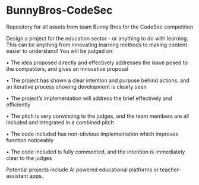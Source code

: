 # BunnyBros-CodeSec
Repository for all assets from team Bunny Bros for the CodeSec competition


Design a project for the education sector - or anything to do with learning. This can be anything from innovating learning methods to making content easier to understand! You will be judged on:

• The idea proposed directly and effectively addresses the issue posed to the competitors, and gives an innovative proposal 

• The project has shown a clear intention and purpose behind actions, and an iterative process showing development is clearly seen 

• The project’s implementation will address the brief effectively and efficiently 

• The pitch is very convincing to the judges, and the team members are all included and integrated in a combined pitch 

• The code included has non-obvious implementation which improves function noticeably 

• The code included is fully commented, and the intention is immediately clear to the judges

Potential projects include AI powered educational platforms or teacher-assistant  apps.
